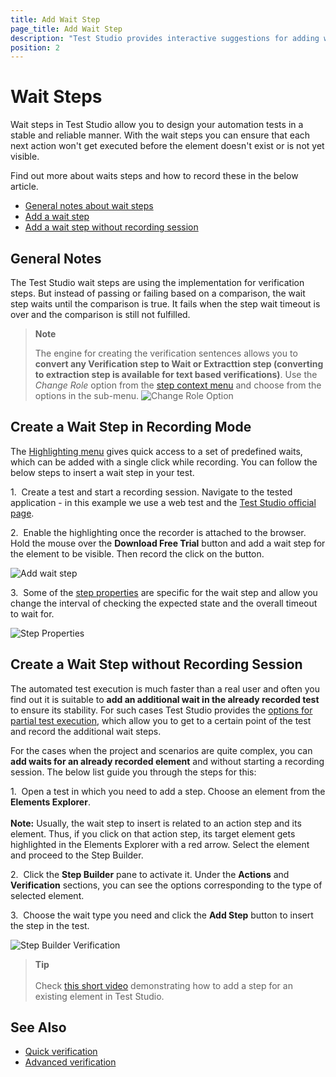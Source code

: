 ```yaml
---
title: Add Wait Step
page_title: Add Wait Step
description: "Test Studio provides interactive suggestions for adding wait steps during recording based on the highlighted element. Wait steps are useful for holding the test exexution until an element is in incertain state. Use one click to add wait step in Test Studio test. The wait steps helps in synchronizing the test execution depending on how fast the automated application loads the elements."
position: 2
---
```

# Wait Steps

Wait steps in Test Studio allow you to design your automation tests in a stable and reliable manner. With the wait steps you can ensure that each next action won't get executed before the element doesn't exist or is not yet visible.

Find out more about waits steps and how to record these in the below article.

- [General notes about wait steps](#general-notes)
- [Add a wait step](#create-a-wait-step-in-recording-mode)
- [Add a wait step without recording session](#create-a-wait-step-without-recording-session)

## General Notes

The Test Studio wait steps are using the implementation for verification steps. But instead of passing or failing based on a comparison, the wait step waits until the comparison is true. It fails when the step wait timeout is over and the comparison is still not fulfilled.

> **Note**
>
> The engine for creating the verification sentences allows you to __convert any Verification step to Wait or Extracttion step (converting to extraction step is available for text based verifications)__. Use the _Change Role_ option from the <a href="/features/test-maintenance/test-step-context-menu" target="_blank">step context menu</a> and choose from the options in the sub-menu.
> ![Change Role Option](/img/features/recorder/advanced-recording-tools/element-steps/verifications/quick-verification/fig0.png)

## Create a Wait Step in Recording Mode

The <a href="/automated-tests/recording/hover-over-highlighting" target="_blank">Highlighting menu</a> gives quick access to a set of predefined waits, which can be added with a single click while recording. You can follow the below steps to insert a wait step in your test.

1.&nbsp; Create a test and start a recording session. Navigate to the tested application - in this example we use a web test and the <a href="https://www.telerik.com/teststudio" target="_blank">Test Studio official page</a>.

2.&nbsp; Enable the highlighting once the recorder is attached to the browser. Hold the mouse over the __Download Free Trial__ button and add a wait step for the element to be visible. Then record the click on the button.

![Add wait step][1]

3.&nbsp; Some of the <a href="/features/test-maintenance/test-step-properties" target="_blank">step properties</a> are specific for the wait step and allow you change the interval of checking the expected state and the overall timeout to wait for.

![Step Properties][3]

## Create a Wait Step without Recording Session

The automated test execution is much faster than a real user and often you find out it is suitable to __add an additional wait in the already recorded test__ to ensure its stability. For such cases Test Studio provides the <a href="/automated-tests/test-execution/partial-test-execution" target="_blank">options for partial test execution</a>, which allow you to get to a certain point of the test and record the additional wait steps.

For the cases when the project and scenarios are quite complex, you can __add waits for an already recorded element__ and without starting a recording session. The below list guide you through the steps for this:

1.&nbsp; Open a test in which you need to add a step. Choose an element from the __Elements Explorer__.
</br>
</br>
__Note:__  Usually, the wait step to insert is related to an action step and its element. Thus, if you click on that action step, its target element gets highlighted in the Elements Explorer with a red arrow. Select the element and proceed to the Step Builder.

2.&nbsp; Click the **Step Builder** pane to activate it. Under the __Actions__ and __Verification__ sections, you can see the options corresponding to the type of selected element.

3.&nbsp; Choose the wait type you need and click the **Add Step** button to insert the step in the test.

![Step Builder Verification][4]

> __Tip__
><br>
><br>
> Check <a href="https://www.telerik.com/videos/teststudio/how-to-add-test-steps-from-the-test-builder" target="_blank">this short video</a> demonstrating how to add a step for an existing element in Test Studio.

## See Also

* <a href="/features/recorder/advanced-recording-tools/element-steps/verifications/quick-verification" target="_blank">Quick verification</a>
* <a href="/features/recorder/advanced-recording-tools/element-steps/verifications/advanced-verification" target="_blank">Advanced verification</a>

[1]: /img/features/recorder/advanced-recording-tools/element-steps/verifications/wait/add-wait-step.gif
[3]: /img/features/recorder/advanced-recording-tools/element-steps/verifications/wait/fig3.png
[4]: /img/features/recorder/advanced-recording-tools/element-steps/verifications/wait/fig4.png

